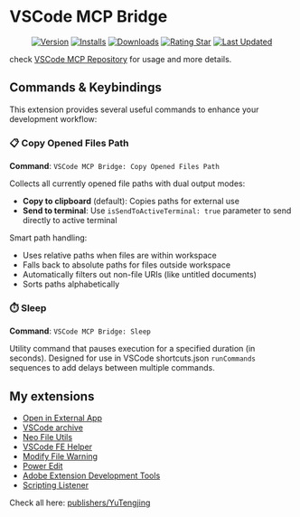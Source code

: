# VSCode MCP Bridge

<div align="center">

[![Version](https://img.shields.io/visual-studio-marketplace/v/YuTengjing.vscode-mcp-bridge)](https://marketplace.visualstudio.com/items/YuTengjing.vscode-mcp-bridge/changelog) [![Installs](https://img.shields.io/visual-studio-marketplace/i/YuTengjing.vscode-mcp-bridge)](https://marketplace.visualstudio.com/items?itemName=YuTengjing.vscode-mcp-bridge) [![Downloads](https://img.shields.io/visual-studio-marketplace/d/YuTengjing.vscode-mcp-bridge)](https://marketplace.visualstudio.com/items?itemName=YuTengjing.vscode-mcp-bridge) [![Rating Star](https://img.shields.io/visual-studio-marketplace/stars/YuTengjing.vscode-mcp-bridge)](https://marketplace.visualstudio.com/items?itemName=YuTengjing.vscode-mcp-bridge&ssr=false#review-details) [![Last Updated](https://img.shields.io/visual-studio-marketplace/last-updated/YuTengjing.vscode-mcp-bridge)](https://github.com/tjx666/vscode-mcp)

</div>

check [VSCode MCP Repository](https://github.com/tjx666/vscode-mcp) for usage and more details.

## Commands & Keybindings

This extension provides several useful commands to enhance your development workflow:

### 📋 Copy Opened Files Path

**Command**: `VSCode MCP Bridge: Copy Opened Files Path`

Collects all currently opened file paths with dual output modes:

- **Copy to clipboard** (default): Copies paths for external use
- **Send to terminal**: Use `isSendToActiveTerminal: true` parameter to send directly to active terminal

Smart path handling:

- Uses relative paths when files are within workspace
- Falls back to absolute paths for files outside workspace
- Automatically filters out non-file URIs (like untitled documents)
- Sorts paths alphabetically

### ⏱️ Sleep

**Command**: `VSCode MCP Bridge: Sleep`

Utility command that pauses execution for a specified duration (in seconds). Designed for use in VSCode shortcuts.json `runCommands` sequences to add delays between multiple commands.

## My extensions

- [Open in External App](https://github.com/tjx666/open-in-external-app)
- [VSCode archive](https://github.com/tjx666/vscode-archive)
- [Neo File Utils](https://github.com/tjx666/vscode-neo-file-utils)
- [VSCode FE Helper](https://github.com/tjx666/vscode-fe-helper)
- [Modify File Warning](https://github.com/tjx666/modify-file-warning)
- [Power Edit](https://github.com/tjx666/power-edit)
- [Adobe Extension Development Tools](https://github.com/tjx666/vscode-adobe-extension-devtools)
- [Scripting Listener](https://github.com/tjx666/scripting-listener)

Check all here: [publishers/YuTengjing](https://marketplace.visualstudio.com/publishers/YuTengjing)
